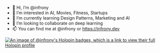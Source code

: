 - 👋 Hi, I’m @infrony
- 👀 I’m interested in AI, Movies, Fitness, Startups
- 🌱 I’m currently learning Design Patterns, Marketing and AI
- 💞️ I’m looking to collaborate on deep learning
- 📫 You can find me at @infrony or https://infrony.dev

<!---
infrony/infrony is a ✨ special ✨ repository because its `README.md` (this file) appears on your GitHub profile.
You can click the Preview link to take a look at your changes.
--->

[![An image of @infrony's Holopin badges, which is a link to view their full Holopin profile](https://holopin.me/infrony)](https://holopin.io/@infrony)
